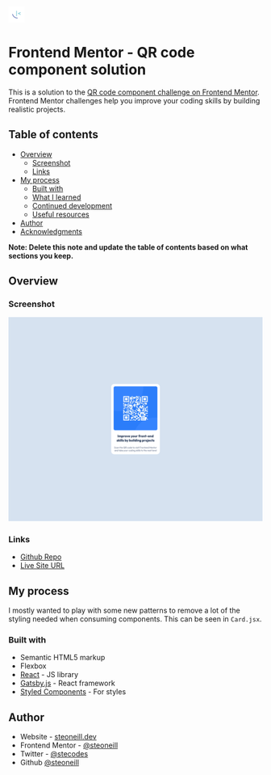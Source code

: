 ![](./src/images/favicon-32x32.png)
# Frontend Mentor - QR code component solution

This is a solution to the [QR code component challenge on Frontend Mentor](https://www.frontendmentor.io/challenges/qr-code-component-iux_sIO_H). Frontend Mentor challenges help you improve your coding skills by building realistic projects.

## Table of contents

- [Overview](#overview)
    - [Screenshot](#screenshot)
    - [Links](#links)
- [My process](#my-process)
    - [Built with](#built-with)
    - [What I learned](#what-i-learned)
    - [Continued development](#continued-development)
    - [Useful resources](#useful-resources)
- [Author](#author)
- [Acknowledgments](#acknowledgments)

**Note: Delete this note and update the table of contents based on what sections you keep.**

## Overview

### Screenshot

![](./screenshot.png)

### Links
- [Github Repo](https://github.com/steoneill/frontend-mentor-qr-code)
- [Live Site URL](https://qrcode.steoneill.dev)

## My process

I mostly wanted to play with some new patterns to remove a lot of the styling needed when consuming components. This can be seen in `Card.jsx`.

### Built with

- Semantic HTML5 markup
- Flexbox
- [React](https://reactjs.org/) - JS library
- [Gatsby.js](https://gastbyjs.com) - React framework
- [Styled Components](https://styled-components.com/) - For styles

## Author

- Website - [steoneill.dev](https://steoneill.dev)
- Frontend Mentor - [@steoneill](https://www.frontendmentor.io/profile/steoneill)
- Twitter - [@stecodes](https://www.twitter.com/stecodes)
- Github [@steoneill](https://github.com/steoneill)
